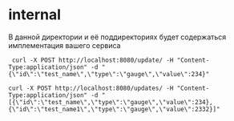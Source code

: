 # internal

В данной директории и её поддиректориях будет содержаться имплементация вашего сервиса



```
 curl -X POST http://localhost:8080/update/ -H "Content-Type:application/json" -d "{\"id\":\"test_name\",\"type\":\"gauge\",\"value\":234}"
```

```
curl -X POST http://localhost:8080/updates/ -H "Content-Type:application/json" -d "[{\"id\":\"test_name\",\"type\":\"gauge\",\"value\":234},{\"id\":\"test_name1\",\"type\":\"gauge\",\"value\":2332}]"
```
